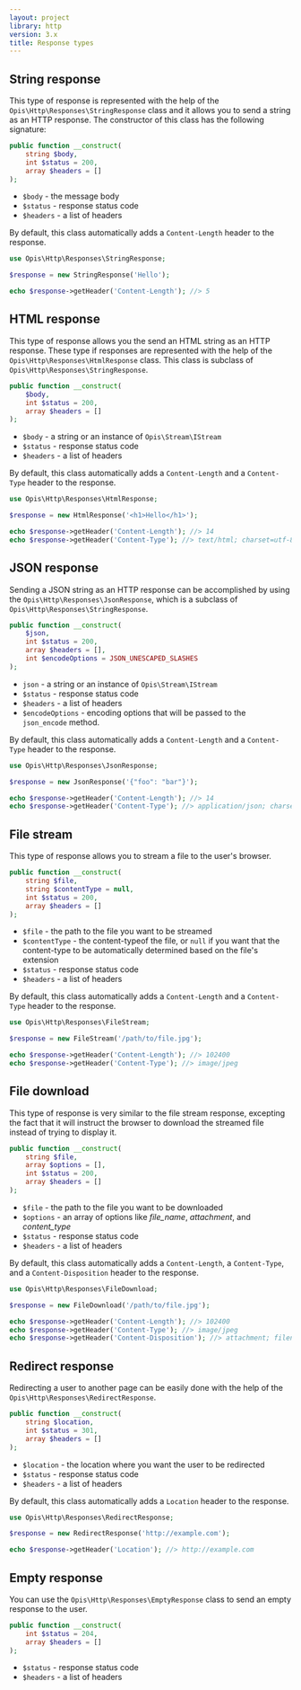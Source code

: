 ```yaml
---
layout: project
library: http
version: 3.x
title: Response types
---
```


## String response

This type of response is represented with the help of the `Opis\Http\Responses\StringResponse` class and it allows you to
send a string as an HTTP response. 
The constructor of this class has the following signature:

```php
public function __construct(
    string $body, 
    int $status = 200, 
    array $headers = []
);
```

* `$body` - the message body
* `$status` - response status code
* `$headers` - a list of headers

By default, this class automatically adds a `Content-Length` header to the response.

```php
use Opis\Http\Responses\StringResponse;

$response = new StringResponse('Hello');

echo $response->getHeader('Content-Length'); //> 5
```

## HTML response

This type of response allows you the send an HTML string as an HTTP response. These type if responses are represented
with the help of the `Opis\Http\Responses\HtmlResponse` class. 
This class is subclass of `Opis\Http\Responses\StringResponse`.

```php
public function __construct(
    $body, 
    int $status = 200, 
    array $headers = []
);
```

* `$body` - a string or an instance of `Opis\Stream\IStream`
* `$status` - response status code
* `$headers` - a list of headers

By default, this class automatically adds a `Content-Length` and a `Content-Type` header to the response.

```php
use Opis\Http\Responses\HtmlResponse;

$response = new HtmlResponse('<h1>Hello</h1>');

echo $response->getHeader('Content-Length'); //> 14
echo $response->getHeader('Content-Type'); //> text/html; charset=utf-8
```

## JSON response

Sending a JSON string as an HTTP response can be accomplished by using the `Opis\Http\Responses\JsonResponse`, which
is a subclass of `Opis\Http\Responses\StringResponse`.

```php
public function __construct(
    $json,
    int $status = 200,
    array $headers = [],
    int $encodeOptions = JSON_UNESCAPED_SLASHES
);
```

* `json` - a string or an instance of `Opis\Stream\IStream`
* `$status` - response status code
* `$headers` - a list of headers
* `$encodeOptions` - encoding options that will be passed to the `json_encode` method.

By default, this class automatically adds a `Content-Length` and a `Content-Type` header to the response.

```php
use Opis\Http\Responses\JsonResponse;

$response = new JsonResponse('{"foo": "bar"}');

echo $response->getHeader('Content-Length'); //> 14
echo $response->getHeader('Content-Type'); //> application/json; charset=utf-8
```

## File stream

This type of response allows you to stream a file to the user's browser.

```php
public function __construct(
    string $file, 
    string $contentType = null, 
    int $status = 200, 
    array $headers = []
);
```

* `$file` - the path to the file you want to be streamed
* `$contentType` - the content-typeof the file, or `null` if you want that the content-type 
to be automatically determined based on the file's extension
* `$status` - response status code
* `$headers` - a list of headers

By default, this class automatically adds a `Content-Length` and a `Content-Type` header to the response.

```php
use Opis\Http\Responses\FileStream;

$response = new FileStream('/path/to/file.jpg');

echo $response->getHeader('Content-Length'); //> 102400
echo $response->getHeader('Content-Type'); //> image/jpeg
```

## File download

This type of response is very similar to the file stream response, excepting the fact that it will instruct
the browser to download the streamed file instead of trying to display it.

```php
public function __construct(
    string $file, 
    array $options = [], 
    int $status = 200, 
    array $headers = []
);
```
* `$file` - the path to the file you want to be downloaded
* `$options` - an array of options like *file_name*, *attachment*, and *content_type*
* `$status` - response status code
* `$headers` - a list of headers

By default, this class automatically adds a `Content-Length`, a `Content-Type`, and a `Content-Disposition` 
header to the response.

```php
use Opis\Http\Responses\FileDownload;

$response = new FileDownload('/path/to/file.jpg');

echo $response->getHeader('Content-Length'); //> 102400
echo $response->getHeader('Content-Type'); //> image/jpeg
echo $response->getHeader('Content-Disposition'); //> attachment; filename="file.jpg"
```

## Redirect response

Redirecting a user to another page can be easily done with the help of the `Opis\Http\Responses\RedirectResponse`.

```php
public function __construct(
    string $location, 
    int $status = 301, 
    array $headers = []
);
```

* `$location` - the location where you want the user to be redirected
* `$status` - response status code
* `$headers` - a list of headers

By default, this class automatically adds a `Location` header to the response.

```php
use Opis\Http\Responses\RedirectResponse;

$response = new RedirectResponse('http://example.com');

echo $response->getHeader('Location'); //> http://example.com
```

## Empty response

You can use the `Opis\Http\Responses\EmptyResponse` class to send an empty response to the user.

```php
public function __construct(
    int $status = 204, 
    array $headers = []
);
```

* `$status` - response status code
* `$headers` - a list of headers